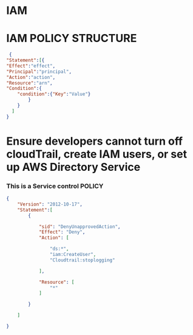 # IAM

# IAM POLICY STRUCTURE
``` json
 {
"Statement":[{
"Effect":"effect",
"Principal":"principal",
"Action":"action",
"Resource":"arn",
"Condition":{
    "condition":{"Key":"Value"}
        }
    }
  ]
}

```


# Ensure developers cannot turn off cloudTrail, create IAM users, or set up AWS Directory Service
### This is a Service control POLICY

``` json
{
    "Version": "2012-10-17",
    "Statement":[
        {

            "sid": "DenyUnapprovedAction",
            "Effect": "Deny",
            "Action": [

                "ds:*",
                "iam:CreateUser",
                "Cloudtrail:stoplogging"

            ],

            "Resource": [
                "*"
            ]

        }

    ]

}

```

